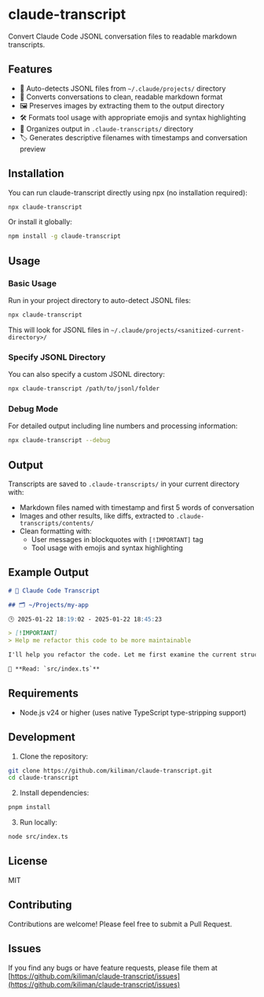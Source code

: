 # claude-transcript

Convert Claude Code JSONL conversation files to readable markdown transcripts.

## Features

- 🚀 Auto-detects JSONL files from `~/.claude/projects/` directory
- 📝 Converts conversations to clean, readable markdown format
- 🖼️ Preserves images by extracting them to the output directory
- 🛠️ Formats tool usage with appropriate emojis and syntax highlighting
- 📂 Organizes output in `.claude-transcripts/` directory
- 🏷️ Generates descriptive filenames with timestamps and conversation preview

## Installation

You can run claude-transcript directly using npx (no installation required):

```bash
npx claude-transcript
```

Or install it globally:

```bash
npm install -g claude-transcript
```

## Usage

### Basic Usage

Run in your project directory to auto-detect JSONL files:

```bash
npx claude-transcript
```

This will look for JSONL files in `~/.claude/projects/<sanitized-current-directory>/`

### Specify JSONL Directory

You can also specify a custom JSONL directory:

```bash
npx claude-transcript /path/to/jsonl/folder
```

### Debug Mode

For detailed output including line numbers and processing information:

```bash
npx claude-transcript --debug
```

## Output

Transcripts are saved to `.claude-transcripts/` in your current directory with:

- Markdown files named with timestamp and first 5 words of conversation
- Images and other results, like diffs, extracted to `.claude-transcripts/contents/`
- Clean formatting with:
  - User messages in blockquotes with `[!IMPORTANT]` tag
  - Tool usage with emojis and syntax highlighting

## Example Output

```markdown
# 🤖 Claude Code Transcript

## 🗂️ ~/Projects/my-app

🕒 2025-01-22 18:19:02 - 2025-01-22 18:45:23

> [!IMPORTANT]
> Help me refactor this code to be more maintainable

I'll help you refactor the code. Let me first examine the current structure...

📖 **Read: `src/index.ts`**
```

## Requirements

- Node.js v24 or higher (uses native TypeScript type-stripping support)

## Development

1. Clone the repository:

```bash
git clone https://github.com/kiliman/claude-transcript.git
cd claude-transcript
```

2. Install dependencies:

```bash
pnpm install
```

3. Run locally:

```bash
node src/index.ts
```

## License

MIT

## Contributing

Contributions are welcome! Please feel free to submit a Pull Request.

## Issues

If you find any bugs or have feature requests, please file them at [https://github.com/kiliman/claude-transcript/issues](https://github.com/kiliman/claude-transcript/issues)
